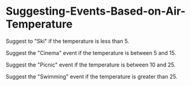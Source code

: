 # Suggesting-Events-Based-on-Air-Temperature

Suggest to "Ski" if the temperature is less than 5.

Suggest the "Cinema" event if the temperature is between 5 and 15.

Suggest the "Picnic" event if the temperature is between 10 and 25.

Suggest the "Swimming" event if the temperature is greater than 25.
